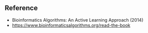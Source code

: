 ## Reference
- Bioinformatics Algorithms: An Active Learning Approach (2014)
- https://www.bioinformaticsalgorithms.org/read-the-book
